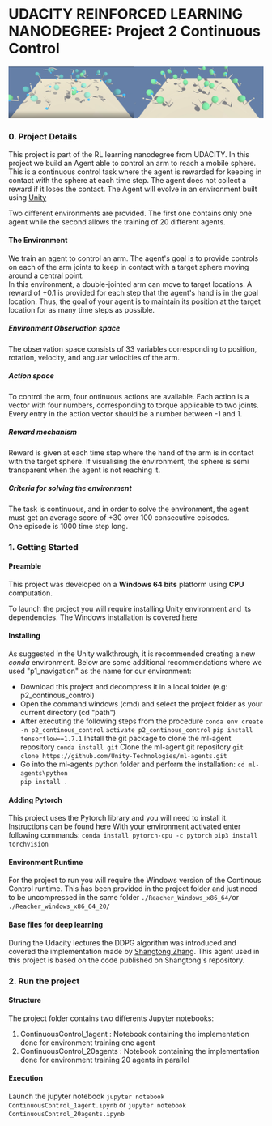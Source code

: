 
 [//]: # (Image References)  
  
[image1]: https://user-images.githubusercontent.com/10624937/42135619-d90f2f28-7d12-11e8-8823-82b970a54d7e.gif "Trained Agent"  
  
# UDACITY REINFORCED LEARNING NANODEGREE: Project 2 Continuous Control  

![Continuouscontrol](./images/ContinousControl.png)
  
### 0. Project Details  
  
 This project is part of the RL learning nanodegree from UDACITY. In this project we build an Agent able to control an arm to reach a mobile sphere. This is a continuous control task where the agent is rewarded for keeping in contact with the sphere at each time step. The agent does not collect a reward if it loses the contact. 
 The Agent will evolve in an environment built using [Unity](https://blogs.unity3d.com/2017/09/19/introducing-unity-machine-learning-agents/) 

 Two different environments are provided. The first one contains only one agent while the second allows the training of 20 different agents. 
  
#### The Environment  
  
We train an agent to control an arm.  The agent's goal is to provide controls on each of the arm joints to keep in contact with a target sphere moving around a central point.  
In this environment, a double-jointed arm can move to target locations. A reward of +0.1 is provided for each step that the agent's hand is in the goal location. Thus, the goal of your agent is to maintain its position at the target location for as many time steps as possible.
 
##### Environment Observation space  
The observation space consists of 33 variables corresponding to position, rotation, velocity, and angular velocities of the arm.

##### Action space  
To control the arm, four ontinuous actions are available.
Each action is a vector with four numbers, corresponding to torque applicable to two joints. Every entry in the action vector should be a number between -1 and 1.
  
##### Reward mechanism  
Reward is given at each time step where the hand of the arm is in contact with the target sphere. 
If visualising the environment, the sphere is semi transparent when the agent is not reaching it.

##### Criteria for solving the environment  
The task is continuous, and in order to solve the environment, the agent must get an average score of +30 over 100 consecutive episodes.  
One episode is 1000 time step long.

### 1. Getting Started  
  
#### Preamble  

This project was developed on a **Windows 64 bits** platform using **CPU** computation.

To launch the project you will require installing Unity environment and its dependencies. The Windows installation is covered [here](https://github.com/Unity-Technologies/ml-agents/blob/master/docs/Installation-Windows.md)

#### Installing

As suggested in the Unity walkthrough, it is recommended creating a new *conda*  environment. Below are some additional recommendations where we used "p1_navigation" as the name for our environment:

* Download this project and decompress it in a local folder (e.g: p2_continous_control)
* Open the command windows (cmd) and select the project folder as your current directory (cd "path")
* After executing the following steps from the procedure
 `conda env create -n p2_continous_control`
 `activate p2_continous_control`
 `pip install tensorflow==1.7.1`
 Install the git package to clone the ml-agent repository
 `conda install git`
Clone the ml-agent git repository
 `git clone https://github.com/Unity-Technologies/ml-agents.git`
* Go into the ml-agents python folder and perform the installation: 
 `cd ml-agents\python`  
 `pip install .`  
 
#### Adding Pytorch
This project uses the Pytorch library and you will need to install it. Instructions can be found [here](https://pytorch.org/)
 With your environment activated enter following commands:
`conda install pytorch-cpu -c pytorch`
`pip3 install torchvision`

#### Environment Runtime
For the project to run you will require the Windows version of the Continous Control runtime. This has been provided in the project folder and just need to be uncompressed in the same folder `./Reacher_Windows_x86_64/`or `./Reacher_windows_x86_64_20/`

#### Base files for deep learning
During the Udacity lectures the DDPG algorithm was introduced and covered the implementation made by [Shangtong Zhang](https://github.com/ShangtongZhang). This agent used in this project is based on the code published on Shangtong's repository. 

### 2. Run the project  
 
#### Structure

 The project folder contains two differents Jupyter notebooks:  
1. ContinuousControl_1agent : Notebook containing the implementation done for environment training one agent 
2. ContinuousControl_20agents : Notebook containing the implementation done for environment training 20 agents in parallel 

#### Execution

Launch the jupyter notebook
`jupyter notebook ContinuousControl_1agent.ipynb`
or
`jupyter notebook ContinuousControl_20agents.ipynb`
















